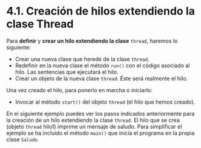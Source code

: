 # 4.1. Creación de hilos extendiendo la clase Thread

 Para **definir** y **crear un hilo extendiendo la clase** `thread`, haremos lo siguiente:

* Crear una nueva clase que herede de la clase `thread`.
* Redefinir en la nueva clase el método `run()` con el código asociado al hilo. Las sentencias que ejecutará el hilo.
* Crear un objeto de la nueva clase `thread`. Éste será realmente el hilo.

 Una vez creado el hilo, para ponerlo en marcha o iniciarlo:

* Invocar al método `start()` del objeto `thread` \(el hilo que hemos creado\).

 En el siguiente ejemplo puedes ver los pasos indicados anteriormente para la creación de un hilo extendiendo la clase `thread`. El hilo que se crea \(objeto `thread` hilo1\) imprime un mensaje de saludo. Para simplificar el ejemplo se ha incluido el método `main()` que inicia el programa en la propia clase `Saludo`.

